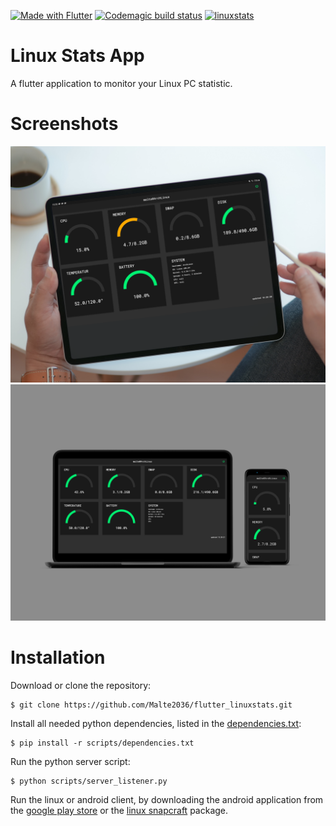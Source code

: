 [![Made with Flutter](https://img.shields.io/badge/Made%20with-Flutter-%2345D1FE)](https://flutter.dev/)
[![Codemagic build status](https://api.codemagic.io/apps/5f0a404c5b008641d6a223a9/5f0a404c5b008641d6a223a8/status_badge.svg)](https://codemagic.io/apps/5f0a404c5b008641d6a223a9/5f0a404c5b008641d6a223a8/latest_build)
[![linuxstats](https://snapcraft.io//linuxstats/badge.svg)](https://snapcraft.io/linuxstats)

# Linux Stats App

A flutter application to monitor your Linux PC statistic.

# Screenshots

![Screenshot1](screenshots/Screenshot1.png?raw=true)
![Screenshot2](screenshots/Screenshot2.png?raw=true)

# Installation

Download or clone the repository:

```console
$ git clone https://github.com/Malte2036/flutter_linuxstats.git
```

Install all needed python dependencies, listed in the [dependencies.txt](./scripts/dependencies.txt):

```console
$ pip install -r scripts/dependencies.txt
```

Run the python server script:

```console
$ python scripts/server_listener.py
```

Run the linux or android client, by downloading the android application from the [google play store](https://play.google.com/store/apps/details?id=de.malte2036.linuxstats) or the [linux snapcraft](https://snapcraft.io/linuxstats) package.
